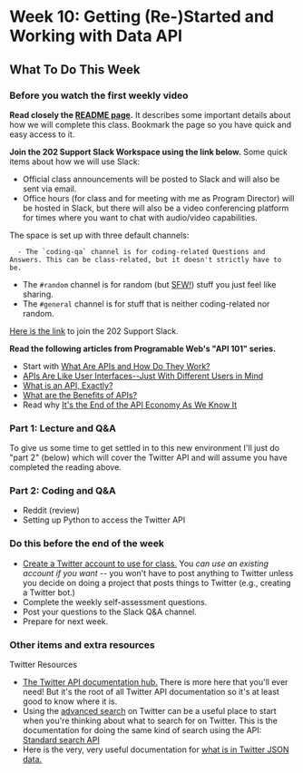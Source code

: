 # Week 10: Getting (Re-)Started and Working with Data API

## What To Do This Week

### Before you watch the first weekly video

**Read closely the [README page](README.md).** It describes some important details about how we will complete this class. Bookmark the page so you have quick and easy access to it.

**Join the 202 Support Slack Workspace using the link below.** Some quick items about how we will use Slack:

- Official class announcements will be posted to Slack and will also be sent via email.
- Office hours (for class and for meeting with me as Program Director) will be hosted in Slack, but there will also be a video conferencing platform for times where you want to chat with audio/video capabilities.

The space is set up with three default channels:

      - The `coding-qa` channel is for coding-related Questions and Answers. This can be class-related, but it doesn't strictly have to be.
  - The `#random` channel is for random (but [SFW!](https://www.acronymfinder.com/Safe-for-Work-(website-links)-(SFW).html)) stuff you just feel like sharing.
  - The `#general` channel is for stuff that is neither coding-related nor random.

[Here is the link](https://join.slack.com/t/iti202support/shared_invite/zt-czj9mv8w-X0KMejSfNN3wOyeEvBPZyA) to join the 202 Support Slack.

**Read the following articles from Programable Web's "API 101" series.**
- Start with [What Are APIs and How Do They Work?](https://www.programmableweb.com/api-university/what-are-apis-and-how-do-they-work)
- [APIs Are Like User Interfaces--Just With Different Users in Mind](https://www.programmableweb.com/news/apis-are-user-interfaces-just-different-users-mind/analysis/2015/12/03)
- [What is an API, Exactly?](https://www.programmableweb.com/news/what-api-exactly/analysis/2015/12/03)
- [What are the Benefits of APIs?](https://www.programmableweb.com/news/what-are-benefits-apis/analysis/2015/12/03)
- Read why [It's the End of the API Economy As We Know It](https://www.programmableweb.com/news/its-end-api-economy-we-know-it/analysis/2018/07/05)

### Part 1: Lecture and Q&A

To give us some time to get settled in to this new environment I'll just do "part 2" (below) which will cover the Twitter API and will assume you have completed the reading above.

### Part 2: Coding and Q&A

- Reddit (review)
- Setting up Python to access the Twitter API

### Do this before the end of the week

- [Create a Twitter account to use for class.](https://twitter.com/i/flow/signup) You _can use an existing account if you want_ -- you won't have to post anything to Twitter unless you decide on doing a project that posts things to Twitter (e.g., creating a Twitter bot.)
- Complete the weekly self-assessment questions.
- Post your questions to the Slack Q&A channel.
- Prepare for next week.

### Other items and extra resources

Twitter Resources

- [The Twitter API documentation hub.](https://developer.twitter.com/en/docs) There is more here that you'll ever need! But it's the root of all Twitter API documentation so it's at least good to know where it is.
- Using the [advanced search](https://twitter.com/search-advanced) on Twitter can be a useful place to start when you're thinking about what to search for on Twitter. This is the documentation for doing the same kind of search using the API: [Standard search API](https://developer.twitter.com/en/docs/tweets/search/overview)
- Here is the very, very useful documentation for [what is in Twitter JSON data.](https://developer.twitter.com/en/docs/tweets/data-dictionary/overview/intro-to-tweet-json)
